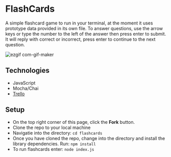 # FlashCards

  A simple flashcard game to run in your terminal, at the moment it uses prototype data provided in its own file. To answer questions, use the arrow keys or type the number to the left of the answer then press enter to submit. It will reply with correct or incorrect, press enter to continue to the next question.
  
![ezgif com-gif-maker](https://user-images.githubusercontent.com/50115942/124986062-6be53900-dff8-11eb-9bca-0f88febbebc0.gif)
  
## Technologies
- JavaScript
- Mocha/Chai
- [Trello](https://trello.com/b/52aL6uOk/mod-2-flash-card-project)

## Setup

- On the top right corner of this page, click the **Fork** button.
- Clone the repo to your local machine
- Navigatie into the directory: `cd flashcards`
- Once you have cloned the repo, change into the directory and install the library dependencies. Run: `npm install`
- To run flashcards enter: `node index.js`
